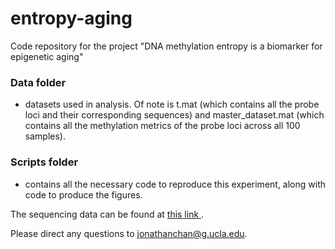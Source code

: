 # entropy-aging
Code repository for the project "DNA methylation entropy is a biomarker for epigenetic aging"

### Data folder ###
- datasets used in analysis. Of note is t.mat (which contains all the probe loci and their corresponding sequences) and master_dataset.mat (which contains all the methylation metrics of the probe loci across all 100 samples).

### Scripts folder ###
- contains all the necessary code to reproduce this experiment, along with code to produce the figures.

The sequencing data can be found at [this link ](https://drive.google.com/drive/folders/1br48bruBny1aShHLbbXKrZ53NoHgO6qX?usp=sharing).

Please direct any questions to jonathanchan@g.ucla.edu.

